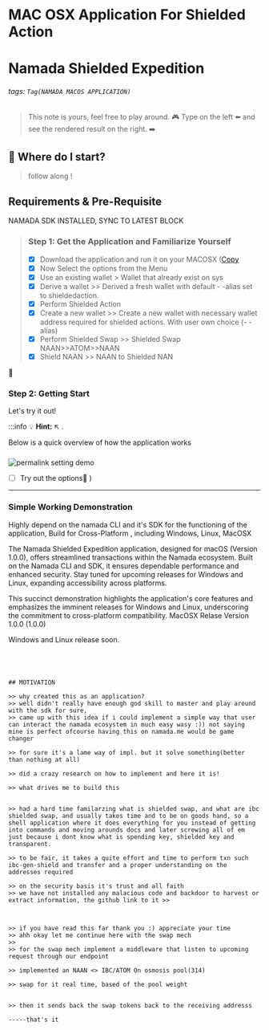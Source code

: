 

#  MAC OSX Application For Shielded Action
# Namada Shielded Expedition

###### tags: `Tag(NAMADA MACOS APPLICATION)`

> This note is yours, feel free to play around.  :video_game: 
> Type on the left :arrow_left: and see the rendered result on the right. :arrow_right: 

## :memo: Where do I start?
> follow along !
## Requirements & Pre-Requisite 
 NAMADA SDK INSTALLED, SYNC TO LATEST BLOCK
 



> ### Step 1: Get the Application and Familiarize Yourself
> 
> - [x] Download the application and run it on your MACOSX ([Copy](https://filebin.net/6htbjuo4bd6g2hir)
> - [x] Now Select the options from the Menu 
> - [x] Use an existing wallet > Wallet that already exist on sys
> - [x] Derive a wallet >> Derived a fresh wallet with default - -alias set to shieldedaction.
> - [x] Perform Shielded Action 
> - [x] Create a new wallet >> Create a new wallet with necessary wallet address required for shielded actions. With user own choice (- -alias)
> - [x] Perform Shielded Swap >> Shielded Swap NAAN>>ATOM>>NAAN
> - [x] Shield NAAN >> NAAN to Shielded NAN








:rocket: 

### Step 2: Getting Start 
Let's try it out!


:::info
:bulb: **Hint:**  :arrow_upper_left: .


Below is a quick overview of how the application works



###



![permalink setting demo](https://media.giphy.com/media/v1.Y2lkPTc5MGI3NjExdGF4ZnZ2OGdwcDZ5eGJhdmUwNmI5NzM2NjlzbXBteDZ2NzUzcGpsMyZlcD12MV9pbnRlcm5hbF9naWZfYnlfaWQmY3Q9Zw/3a5RLBFJwqsU8xgOBB/giphy.gif)

- [ ] Try out the options:tada: ) 


---
### Simple Working Demonstration

Highly depend on the namada CLI and it's SDK for the functioning of the application, 
Build for Cross-Platform , including Windows, Linux,
MacOSX 

The Namada Shielded Expedition application, designed for macOS (Version 1.0.0), offers streamlined transactions within the Namada ecosystem. Built on the Namada CLI and SDK, it ensures dependable performance and enhanced security. Stay tuned for upcoming releases for Windows and Linux, expanding accessibility across platforms.

This succinct demonstration highlights the application's core features and emphasizes the imminent releases for Windows and Linux, underscoring the commitment to cross-platform compatibility.
MacOSX Relase Version 1.0.0 (1.0.0)

Windows and Linux release soon.
```




## MOTIVATION

>> why created this as an application?
>> well didn't really have enough god skill to master and play around with the sdk for sure,
>> came up with this idea if i could implement a simple way that user can interact the namada ecosystem in much easy wasy :)) not saying mine is perfect ofcourse having this on namada.me would be game changer

>> for sure it's a lame way of impl. but it solve something(better than nothing at all)

>> did a crazy research on how to implement and here it is!

>> what drives me to build this


>> had a hard time familarzing what is shielded swap, and what are ibc shielded swap, and usually takes time and to be on goods hand, so a shell application where it does everything for you instead of getting into commands and moving arounds docs and later screwing all of em just because i dont know what is spending key, shielded key and transparent.

>> to be fair, it takes a quite effort and time to perform txn such ibc-gen-shield and transfer and a proper understanding on the addresses required

>> on the security basis it's trust and all faith
>> we have not installed any malacious code and backdoor to harvest or extract information, the github link to it >>



>> if you have read this far thank you :) appreciate your time 
>> ahh okay let me continue here with the swap mech
>> 
>> for the swap mech implement a middleware that listen to upcoming request through our endpoint

>> implemented an NAAN <> IBC/ATOM On osmosis pool(314)

>> swap for it real time, based of the pool weight


>> then it sends back the swap tokens back to the receiving addresss

-----that's it 


